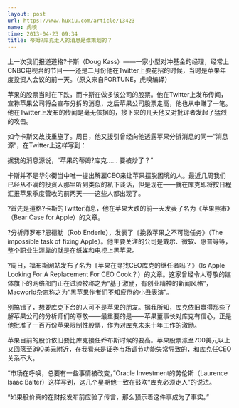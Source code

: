 ```yaml
---
layout: post
url: https://www.huxiu.com/article/13423
name: 虎嗅
time: 2013-04-23 09:34
title: 蒂姆?库克走人的消息是谁策划的？
---
```

上一次我们报道道格?卡斯（Doug Kass）——一家小型对冲基金的经理，经常上CNBC电视台的节目——还是二月份他在Twitter上耍花招的时候，当时是苹果年度投资人会议的前一天。（原文来自FORTUNE，虎嗅编译）

苹果的股票当时在下跌，而卡斯在做多该公司的股票。他在Twitter上发布传闻，宣称苹果公司将会宣布分拆的消息，之后苹果公司股票走高，他也从中赚了一笔。他在Twitter上发布的传闻是毫无依据的，接下来的几天他又对批评者发起了猛烈的攻击。

如今卡斯又故技重施了。周日，他又援引曾经向他透露苹果分拆消息的同一“消息源”，在Twitter上这样写到：

据我的消息源说，“苹果的蒂姆?库克…… 要被炒了？”

卡斯并不是华尔街当中唯一提出解雇CEO来让苹果摆脱困境的人。最近几周我们已经从不满的投资人那里听到类似的私下谈话，但是现在——就在库克即将按日程汇报苹果季度营收的前两天——这些人都出现了。

?首先是道格?卡斯的Twitter消息，他在苹果大跌的前一天发表了名为《苹果熊市》（Bear Case for Apple）的文章。

?分析师罗布?恩德勒（Rob Enderle），发表了《挽救苹果之不可能任务》（The impossible task of fixing Apple）。他主要关注的公司是戴尔、微软、惠普等等，整个职业生涯靠的就是在纸媒和电视上黑苹果。

?周日，福布斯网站发布了名为《苹果在寻找CEO库克的继任者吗？》（Is Apple Looking For A Replacement For CEO Cook？）的文章。这家曾经令人尊敬的媒体旗下的网络部门正在试验被称之为“基于激励，有创业精神的新闻风格”，Macworld杂志称之为“黑苹果作者们不知疲倦的小丑表演”。

别搞错了，想要库克下台的人可不是苹果的朋友。据我所知，库克依旧赢得那些了解苹果公司的分析师们的尊敬——最重要的是——苹果董事长对库克有信心，正是他批准了一百万份苹果限制性股票，作为对库克未来十年工作的激励。

苹果目前的股价依旧要比库克接任乔布斯时候的要高。苹果股票涨至700美元以上又回落至390美元附近，在我看来是证券市场调节功能失常导致的，和库克任CEO关系不大。

“市场在呼唤，总要有一些事情被改变，”Oracle Investment的劳伦斯（Laurence Isaac Balter）这样写到，这几个星期他一致在鼓吹“库克必须走人”的说法。

“如果股价真的在财报发布前应验了传言，那么预示着这件事成为了事实。”

